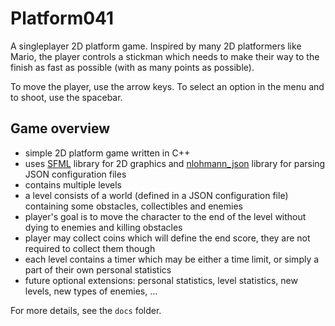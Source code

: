 # Platform041
A singleplayer 2D platform game. Inspired by many 2D platformers like Mario, the player controls a stickman which needs to make their way to the finish as fast as possible (with as many points as possible).

To move the player, use the arrow keys. To select an option in the menu and to shoot, use the spacebar.

## Game overview
- simple 2D platform game written in C++
- uses [SFML](https://github.com/SFML/SFML.git) library for 2D graphics and [nlohmann_json](https://github.com/nlohmann/json.git) library for parsing JSON configuration files
- contains multiple levels
- a level consists of a world (defined in a JSON configuration file) containing some obstacles, collectibles and enemies
- player's goal is to move the character to the end of the level without dying to enemies and killing obstacles
- player may collect coins which will define the end score, they are not required to collect them though
- each level contains a timer which may be either a time limit, or simply a part of their own personal statistics
- future optional extensions: personal statistics, level statistics, new levels, new types of enemies, ...

For more details, see the `docs` folder.
